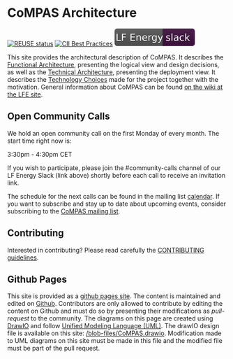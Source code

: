<!--
SPDX-FileCopyrightText: 2021 Alliander N.V.

SPDX-License-Identifier: CC-BY-4.0
-->

# CoMPAS Architecture

[![REUSE status](https://api.reuse.software/badge/github.com/com-pas/compas-architecture)](https://api.reuse.software/info/github.com/com-pas/compas-architecture)
[![CII Best Practices](https://bestpractices.coreinfrastructure.org/projects/5925/badge)](https://bestpractices.coreinfrastructure.org/projects/5925)
[![Slack](public/LFEnergy-slack.svg)](http://lfenergy.slack.com/)

This site provides the architectural description of CoMPAS. It describes the [Functional Architecture](FUNCTIONAL_ARCHITECTURE.md), presenting the logical view and design decisions, as well as the [Technical Architecture](technical/TECHNICAL_ARCHITECTURE.md), presenting the deployment view. It describes the [Technology Choices](TECHNOLOGY.md) made for the project together with the motivation.
General information about CoMPAS can be found [on the wiki at the LFE site](https://wiki.lfenergy.org/display/HOME/CoMPAS).

## Open Community Calls
We hold an open community call on the first Monday of every month. The start time right now is:

3:30pm - 4:30pm CET

If you wish to participate, please join the #community-calls channel of our LF Energy Slack (link above) shortly before each call to receive an invitation link.

The schedule for the next calls can be found in the mailing list [calendar](https://lists.lfenergy.org/g/CoMPAS/calendar).
If you want to subscribe and stay up to date about upcoming events, consider subscribing to the [CoMPAS mailing list](https://lists.lfenergy.org/g/CoMPAS).

## Contributing
Interested in contributing? Please read carefully the [CONTRIBUTING guidelines](https://com-pas.github.io/contributing/).

## Github Pages
This site is provided as a [github pages site](https://com-pas.github.io/compas-architecture/). 
The content is maintained and edited on [Github](https://github.com/com-pas/compas-architecture). 
Contributors are only allowed to contribute by editing the content on Github and must do so by presenting their modifications as *pull-request* to the community. 
The diagrams on this page are created using [DrawIO](https://github.com/jgraph/drawio-desktop/releases) 
and follow [Unified Modeling Language (UML)](https://www.omg.org/spec/UML/). 
The drawIO design file is available on this site: [/blob-files/CoMPAS.drawio](blob-files/CoMPAS.drawio). 
Modification made to UML diagrams on this site must be made in this file and the modified file must be part of the pull request.
